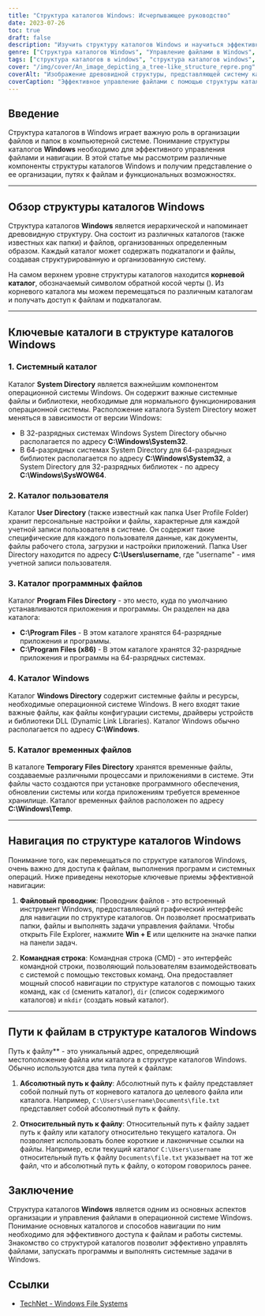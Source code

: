 ```yaml
---
title: "Структура каталогов Windows: Исчерпывающее руководство"
date: 2023-07-26
toc: true
draft: false
description: "Изучить структуру каталогов Windows и научиться эффективно управлять файлами и перемещаться по иерархической системе."
genre: ["Структура каталогов Windows", "Управление файлами в Windows", "Навигация по каталогам", "Организация файлов", "Пути к файлам Windows", "Системные папки Windows", "Каталог пользователей", "Каталог Program Files", "Корневой каталог Windows", "Каталог временных файлов"]
tags: ["структура каталогов в windows", "структура каталогов windows", "управление файлами", "организация файлов", "пути к файлам", "корневой каталог", "системный каталог", "каталог пользователей", "каталог программных файлов", "навигация по каталогам windows", "проводник файлов", "командная строка", "абсолютный путь к файлу", "относительный путь к файлу", "файловая система windows", "управление файлами windows", "доступ к файлам", "работа системы", "инструмент проводника файлов", "команды windows", "пути к файлам windows", "эффективное управление файлами", "организация окон", "каталог временных файлов", "структура файлов windows", "операционная система windows", "папка профиля пользователя windows", "системные файлы", "системные ресурсы windows"]
cover: "/img/cover/An_image_depicting_a_tree-like_structure_repre.png"
coverAlt: "Изображение древовидной структуры, представляющей систему каталогов Windows."
coverCaption: "Эффективное управление файлами с помощью структуры каталогов Windows."
---
```


## Введение

Структура каталогов в Windows играет важную роль в организации файлов и папок в компьютерной системе. Понимание структуры каталогов **Windows** необходимо для эффективного управления файлами и навигации. В этой статье мы рассмотрим различные компоненты структуры каталогов Windows и получим представление о ее организации, путях к файлам и функциональных возможностях.

______

## Обзор структуры каталогов Windows

Структура каталогов **Windows** является иерархической и напоминает древовидную структуру. Она состоит из различных каталогов (также известных как папки) и файлов, организованных определенным образом. Каждый каталог может содержать подкаталоги и файлы, создавая структурированную и организованную систему.

На самом верхнем уровне структуры каталогов находится **корневой каталог**, обозначаемый символом обратной косой черты (\). Из корневого каталога мы можем перемещаться по различным каталогам и получать доступ к файлам и подкаталогам.

______

## Ключевые каталоги в структуре каталогов Windows

### 1. Системный каталог

Каталог **System Directory** является важнейшим компонентом операционной системы Windows. Он содержит важные системные файлы и библиотеки, необходимые для нормального функционирования операционной системы. Расположение каталога System Directory может меняться в зависимости от версии Windows:

- В 32-разрядных системах Windows System Directory обычно располагается по адресу **C:\Windows\System32**.
- В 64-разрядных системах System Directory для 64-разрядных библиотек располагается по адресу **C:\Windows\System32**, а System Directory для 32-разрядных библиотек - по адресу **C:\Windows\SysWOW64**.

### 2. Каталог пользователя

Каталог **User Directory** (также известный как папка User Profile Folder) хранит персональные настройки и файлы, характерные для каждой учетной записи пользователя в системе. Он содержит такие специфические для каждого пользователя данные, как документы, файлы рабочего стола, загрузки и настройки приложений. Папка User Directory находится по адресу **C:\Users\username**, где "username" - имя учетной записи пользователя.

### 3. Каталог программных файлов

Каталог **Program Files Directory** - это место, куда по умолчанию устанавливаются приложения и программы. Он разделен на два каталога:

- **C:\Program Files** - В этом каталоге хранятся 64-разрядные приложения и программы.
- **C:\Program Files (x86)** - В этом каталоге хранятся 32-разрядные приложения и программы на 64-разрядных системах.

### 4. Каталог Windows

Каталог **Windows Directory** содержит системные файлы и ресурсы, необходимые операционной системе Windows. В него входят такие важные файлы, как файлы конфигурации системы, драйверы устройств и библиотеки DLL (Dynamic Link Libraries). Каталог Windows обычно располагается по адресу **C:\Windows**.

### 5. Каталог временных файлов

В каталоге **Temporary Files Directory** хранятся временные файлы, создаваемые различными процессами и приложениями в системе. Эти файлы часто создаются при установке программного обеспечения, обновлении системы или когда приложениям требуется временное хранилище. Каталог временных файлов расположен по адресу **C:\Windows\Temp**.


______
## Навигация по структуре каталогов Windows

Понимание того, как перемещаться по структуре каталогов Windows, очень важно для доступа к файлам, выполнения программ и системных операций. Ниже приведены некоторые ключевые приемы эффективной навигации:

1. **Файловый проводник**: Проводник файлов - это встроенный инструмент Windows, предоставляющий графический интерфейс для навигации по структуре каталогов. Он позволяет просматривать папки, файлы и выполнять задачи управления файлами. Чтобы открыть File Explorer, нажмите **Win + E** или щелкните на значке папки на панели задач.

2. **Командная строка**: Командная строка (CMD) - это интерфейс командной строки, позволяющий пользователям взаимодействовать с системой с помощью текстовых команд. Она предоставляет мощный способ навигации по структуре каталогов с помощью таких команд, как `cd` (сменить каталог), `dir` (список содержимого каталогов) и `mkdir` (создать новый каталог).


______

## Пути к файлам в структуре каталогов Windows

Путь к файлу** - это уникальный адрес, определяющий местоположение файла или каталога в структуре каталогов Windows. Обычно используются два типа путей к файлам:

1. **Абсолютный путь к файлу**: Абсолютный путь к файлу представляет собой полный путь от корневого каталога до целевого файла или каталога. Например, `C:\Users\username\Documents\file.txt` представляет собой абсолютный путь к файлу.

2. **Относительный путь к файлу**: Относительный путь к файлу задает путь к файлу или каталогу относительно текущего каталога. Он позволяет использовать более короткие и лаконичные ссылки на файлы. Например, если текущий каталог `C:\Users\username` относительный путь к файлу `Documents\file.txt` указывает на тот же файл, что и абсолютный путь к файлу, о котором говорилось ранее.

## Заключение

Структура каталогов **Windows** является одним из основных аспектов организации и управления файлами в операционной системе Windows. Понимание основных каталогов и способов навигации по ним необходимо для эффективного доступа к файлам и работы системы. Знакомство со структурой каталогов позволит эффективно управлять файлами, запускать программы и выполнять системные задачи в Windows.


## Ссылки
- [TechNet - Windows File Systems](https://social.technet.microsoft.com/wiki/contents/articles/5375.windows-file-systems.aspx)